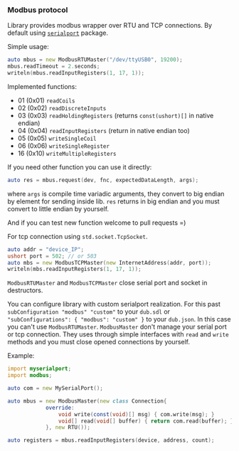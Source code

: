 ### Modbus protocol

Library provides modbus wrapper over RTU and TCP connections.
By default using [`serialport`](https://github.com/deviator/serialport) package.

Simple usage:

```d
auto mbus = new ModbusRTUMaster("/dev/ttyUSB0", 19200);
mbus.readTimeout = 2.seconds;
writeln(mbus.readInputRegisters(1, 17, 1));
```

Implemented functions:

* 01 (0x01) `readCoils`
* 02 (0x02) `readDiscreteInputs`
* 03 (0x03) `readHoldingRegisters` (returns `const(ushort)[]` in native endian)
* 04 (0x04) `readInputRegisters` (return in native endian too)
* 05 (0x05) `writeSingleCoil`
* 06 (0x06) `writeSingleRegister`
* 16 (0x10) `writeMultipleRegisters`

If you need other function you can use it directly:

```d
auto res = mbus.request(dev, fnc, expectedDataLength, args);
```

where `args` is compile time variadic arguments, they convert
to big endian by element for sending inside lib. `res` returns
in big endian and you must convert to little endian by yourself.

And if you can test new function welcome to pull requests =)

For tcp connection using `std.socket.TcpSocket`.

```d
auto addr = "device_IP";
ushort port = 502; // or 503
auto mbs = new ModbusTCPMaster(new InternetAddress(addr, port));
writeln(mbs.readInputRegisters(1, 17, 1));
```

`ModbusRTUMaster` and `ModbusTCPMaster` close serial port and
socket in destructors.

You can configure library with custom serialport realization.
For this past `subConfiguration "modbus" "custom"` to your `dub.sdl`
or `"subConfigurations": { "modbus": "custom" }` to your `dub.json`.
In this case you can't use `ModbusRTUMaster`.
`ModbusMaster` don't manage your serial port or tcp connection.
They uses through simple interfaces with `read` and `write` methods and
you must close opened connections by yourself.

Example:

```d
import myserialport;
import modbus;

auto com = new MySerialPort();

auto mbus = new ModbusMaster(new class Connection{
            override:
                void write(const(void)[] msg) { com.write(msg); }
                void[] read(void[] buffer) { return com.read(buffer); }
            }, new RTU());

auto registers = mbus.readInputRegisters(device, address, count);
```